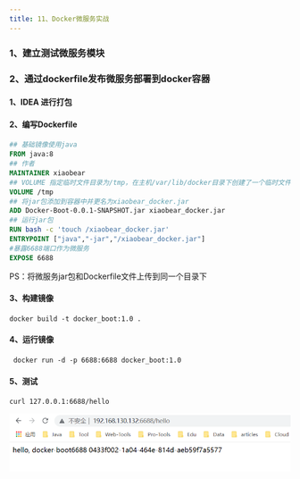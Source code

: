```yaml
---
title: 11、Docker微服务实战
---
```

### 1、建立测试微服务模块





### 2、通过dockerfile发布微服务部署到docker容器

#### 1、IDEA 进行打包



#### 2、编写Dockerfile

```dockerfile
## 基础镜像使用java
FROM java:8
## 作者
MAINTAINER xiaobear
## VOLUME 指定临时文件目录为/tmp，在主机/var/lib/docker目录下创建了一个临时文件并链接到容器的/tmp
VOLUME /tmp
## 将jar包添加到容器中并更名为xiaobear_docker.jar
ADD Docker-Boot-0.0.1-SNAPSHOT.jar xiaobear_docker.jar
## 运行jar包
RUN bash -c 'touch /xiaobear_docker.jar'
ENTRYPOINT ["java","-jar","/xiaobear_docker.jar"]
#暴露6688端口作为微服务
EXPOSE 6688
```



PS：将微服务jar包和Dockerfile文件上传到同一个目录下



#### 3、构建镜像

```
docker build -t docker_boot:1.0 .
```



#### 4、运行镜像

```
 docker run -d -p 6688:6688 docker_boot:1.0
```



#### 5、测试

```
curl 127.0.0.1:6688/hello
```

![image-20220515153644202](../../images/image-20220515153644202.png)

